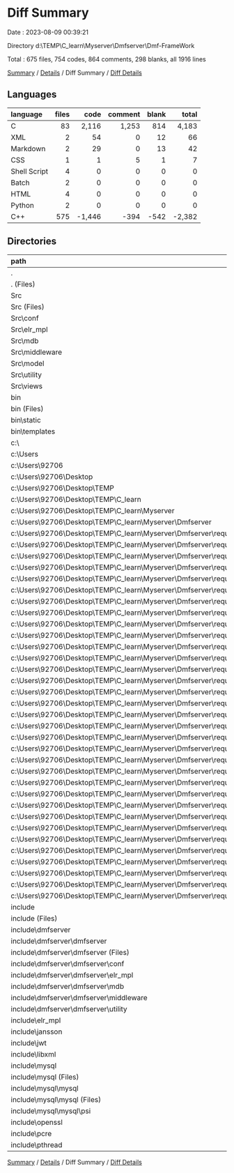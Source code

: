 # Diff Summary

Date : 2023-08-09 00:39:21

Directory d:\\TEMP\\C_learn\\Myserver\\Dmfserver\\Dmf-FrameWork

Total : 675 files,  754 codes, 864 comments, 298 blanks, all 1916 lines

[Summary](results.md) / [Details](details.md) / Diff Summary / [Diff Details](diff-details.md)

## Languages
| language | files | code | comment | blank | total |
| :--- | ---: | ---: | ---: | ---: | ---: |
| C | 83 | 2,116 | 1,253 | 814 | 4,183 |
| XML | 2 | 54 | 0 | 12 | 66 |
| Markdown | 2 | 29 | 0 | 13 | 42 |
| CSS | 1 | 1 | 5 | 1 | 7 |
| Shell Script | 4 | 0 | 0 | 0 | 0 |
| Batch | 2 | 0 | 0 | 0 | 0 |
| HTML | 4 | 0 | 0 | 0 | 0 |
| Python | 2 | 0 | 0 | 0 | 0 |
| C++ | 575 | -1,446 | -394 | -542 | -2,382 |

## Directories
| path | files | code | comment | blank | total |
| :--- | ---: | ---: | ---: | ---: | ---: |
| . | 342 | 55,022 | 23,926 | 11,730 | 90,678 |
| . (Files) | 5 | 92 | 0 | 29 | 121 |
| Src | 37 | 4,525 | 1,248 | 1,192 | 6,965 |
| Src (Files) | 12 | 2,395 | 744 | 652 | 3,791 |
| Src\\conf | 2 | 62 | 42 | 17 | 121 |
| Src\\elr_mpl | 2 | 470 | 62 | 85 | 617 |
| Src\\mdb | 3 | 549 | 75 | 153 | 777 |
| Src\\middleware | 2 | 94 | 25 | 23 | 142 |
| Src\\model | 1 | 0 | 17 | 3 | 20 |
| Src\\utility | 9 | 760 | 276 | 198 | 1,234 |
| Src\\views | 6 | 195 | 7 | 61 | 263 |
| bin | 5 | 72 | 5 | 16 | 93 |
| bin (Files) | 1 | 27 | 0 | 6 | 33 |
| bin\\static | 2 | 28 | 5 | 7 | 40 |
| bin\\templates | 2 | 17 | 0 | 3 | 20 |
| c:\\ | 333 | -54,268 | -23,062 | -11,432 | -88,762 |
| c:\\Users | 333 | -54,268 | -23,062 | -11,432 | -88,762 |
| c:\\Users\\92706 | 333 | -54,268 | -23,062 | -11,432 | -88,762 |
| c:\\Users\\92706\\Desktop | 333 | -54,268 | -23,062 | -11,432 | -88,762 |
| c:\\Users\\92706\\Desktop\\TEMP | 333 | -54,268 | -23,062 | -11,432 | -88,762 |
| c:\\Users\\92706\\Desktop\\TEMP\\C_learn | 333 | -54,268 | -23,062 | -11,432 | -88,762 |
| c:\\Users\\92706\\Desktop\\TEMP\\C_learn\\Myserver | 333 | -54,268 | -23,062 | -11,432 | -88,762 |
| c:\\Users\\92706\\Desktop\\TEMP\\C_learn\\Myserver\\Dmfserver | 333 | -54,268 | -23,062 | -11,432 | -88,762 |
| c:\\Users\\92706\\Desktop\\TEMP\\C_learn\\Myserver\\Dmfserver\\request | 333 | -54,268 | -23,062 | -11,432 | -88,762 |
| c:\\Users\\92706\\Desktop\\TEMP\\C_learn\\Myserver\\Dmfserver\\request (Files) | 5 | -63 | 0 | -16 | -79 |
| c:\\Users\\92706\\Desktop\\TEMP\\C_learn\\Myserver\\Dmfserver\\request\\Src | 34 | -3,999 | -1,182 | -1,033 | -6,214 |
| c:\\Users\\92706\\Desktop\\TEMP\\C_learn\\Myserver\\Dmfserver\\request\\Src (Files) | 11 | -2,135 | -695 | -576 | -3,406 |
| c:\\Users\\92706\\Desktop\\TEMP\\C_learn\\Myserver\\Dmfserver\\request\\Src\\conf | 2 | -61 | -42 | -17 | -120 |
| c:\\Users\\92706\\Desktop\\TEMP\\C_learn\\Myserver\\Dmfserver\\request\\Src\\elr_mpl | 2 | -470 | -62 | -85 | -617 |
| c:\\Users\\92706\\Desktop\\TEMP\\C_learn\\Myserver\\Dmfserver\\request\\Src\\mdb | 5 | -355 | -98 | -87 | -540 |
| c:\\Users\\92706\\Desktop\\TEMP\\C_learn\\Myserver\\Dmfserver\\request\\Src\\model | 2 | -112 | -43 | -31 | -186 |
| c:\\Users\\92706\\Desktop\\TEMP\\C_learn\\Myserver\\Dmfserver\\request\\Src\\utility | 7 | -680 | -234 | -182 | -1,096 |
| c:\\Users\\92706\\Desktop\\TEMP\\C_learn\\Myserver\\Dmfserver\\request\\Src\\views | 5 | -186 | -8 | -55 | -249 |
| c:\\Users\\92706\\Desktop\\TEMP\\C_learn\\Myserver\\Dmfserver\\request\\bin | 2 | -17 | 0 | -3 | -20 |
| c:\\Users\\92706\\Desktop\\TEMP\\C_learn\\Myserver\\Dmfserver\\request\\bin\\templates | 2 | -17 | 0 | -3 | -20 |
| c:\\Users\\92706\\Desktop\\TEMP\\C_learn\\Myserver\\Dmfserver\\request\\include | 292 | -50,189 | -21,880 | -10,380 | -82,449 |
| c:\\Users\\92706\\Desktop\\TEMP\\C_learn\\Myserver\\Dmfserver\\request\\include (Files) | 4 | -792 | -717 | -341 | -1,850 |
| c:\\Users\\92706\\Desktop\\TEMP\\C_learn\\Myserver\\Dmfserver\\request\\include\\dmfserver | 23 | -862 | -587 | -390 | -1,839 |
| c:\\Users\\92706\\Desktop\\TEMP\\C_learn\\Myserver\\Dmfserver\\request\\include\\dmfserver\\dmfserver | 23 | -862 | -587 | -390 | -1,839 |
| c:\\Users\\92706\\Desktop\\TEMP\\C_learn\\Myserver\\Dmfserver\\request\\include\\dmfserver\\dmfserver (Files) | 9 | -431 | -171 | -201 | -803 |
| c:\\Users\\92706\\Desktop\\TEMP\\C_learn\\Myserver\\Dmfserver\\request\\include\\dmfserver\\dmfserver\\conf | 1 | -46 | -22 | -18 | -86 |
| c:\\Users\\92706\\Desktop\\TEMP\\C_learn\\Myserver\\Dmfserver\\request\\include\\dmfserver\\dmfserver\\elr_mpl | 2 | -67 | -185 | -35 | -287 |
| c:\\Users\\92706\\Desktop\\TEMP\\C_learn\\Myserver\\Dmfserver\\request\\include\\dmfserver\\dmfserver\\mdb | 2 | -55 | -34 | -27 | -116 |
| c:\\Users\\92706\\Desktop\\TEMP\\C_learn\\Myserver\\Dmfserver\\request\\include\\dmfserver\\dmfserver\\model | 2 | -48 | -35 | -29 | -112 |
| c:\\Users\\92706\\Desktop\\TEMP\\C_learn\\Myserver\\Dmfserver\\request\\include\\dmfserver\\dmfserver\\utility | 7 | -215 | -140 | -80 | -435 |
| c:\\Users\\92706\\Desktop\\TEMP\\C_learn\\Myserver\\Dmfserver\\request\\include\\elr_mpl | 2 | -67 | -185 | -33 | -285 |
| c:\\Users\\92706\\Desktop\\TEMP\\C_learn\\Myserver\\Dmfserver\\request\\include\\jansson | 2 | -346 | -57 | -92 | -495 |
| c:\\Users\\92706\\Desktop\\TEMP\\C_learn\\Myserver\\Dmfserver\\request\\include\\libxml | 47 | -8,910 | -4,203 | -1,205 | -14,318 |
| c:\\Users\\92706\\Desktop\\TEMP\\C_learn\\Myserver\\Dmfserver\\request\\include\\mysql | 101 | -15,313 | -9,988 | -3,136 | -28,437 |
| c:\\Users\\92706\\Desktop\\TEMP\\C_learn\\Myserver\\Dmfserver\\request\\include\\mysql (Files) | 47 | -8,498 | -3,354 | -1,282 | -13,134 |
| c:\\Users\\92706\\Desktop\\TEMP\\C_learn\\Myserver\\Dmfserver\\request\\include\\mysql\\mysql | 54 | -6,815 | -6,634 | -1,854 | -15,303 |
| c:\\Users\\92706\\Desktop\\TEMP\\C_learn\\Myserver\\Dmfserver\\request\\include\\mysql\\mysql (Files) | 39 | -2,251 | -3,441 | -866 | -6,558 |
| c:\\Users\\92706\\Desktop\\TEMP\\C_learn\\Myserver\\Dmfserver\\request\\include\\mysql\\mysql\\psi | 15 | -4,564 | -3,193 | -988 | -8,745 |
| c:\\Users\\92706\\Desktop\\TEMP\\C_learn\\Myserver\\Dmfserver\\request\\include\\openssl | 105 | -22,306 | -5,210 | -4,704 | -32,220 |
| c:\\Users\\92706\\Desktop\\TEMP\\C_learn\\Myserver\\Dmfserver\\request\\include\\pcre | 5 | -848 | -277 | -165 | -1,290 |
| c:\\Users\\92706\\Desktop\\TEMP\\C_learn\\Myserver\\Dmfserver\\request\\include\\pthread | 3 | -745 | -656 | -314 | -1,715 |
| include | 295 | 50,333 | 22,673 | 10,493 | 83,499 |
| include (Files) | 4 | 792 | 717 | 341 | 1,850 |
| include\\dmfserver | 25 | 893 | 626 | 418 | 1,937 |
| include\\dmfserver\\dmfserver | 25 | 893 | 626 | 418 | 1,937 |
| include\\dmfserver\\dmfserver (Files) | 10 | 471 | 190 | 229 | 890 |
| include\\dmfserver\\dmfserver\\conf | 1 | 46 | 22 | 18 | 86 |
| include\\dmfserver\\dmfserver\\elr_mpl | 2 | 67 | 185 | 35 | 287 |
| include\\dmfserver\\dmfserver\\mdb | 2 | 63 | 38 | 35 | 136 |
| include\\dmfserver\\dmfserver\\middleware | 1 | 14 | 17 | 10 | 41 |
| include\\dmfserver\\dmfserver\\utility | 9 | 232 | 174 | 91 | 497 |
| include\\elr_mpl | 2 | 67 | 185 | 33 | 285 |
| include\\jansson | 2 | 346 | 57 | 92 | 495 |
| include\\jwt | 1 | 113 | 754 | 85 | 952 |
| include\\libxml | 47 | 8,910 | 4,203 | 1,205 | 14,318 |
| include\\mysql | 101 | 15,313 | 9,988 | 3,136 | 28,437 |
| include\\mysql (Files) | 47 | 8,498 | 3,354 | 1,282 | 13,134 |
| include\\mysql\\mysql | 54 | 6,815 | 6,634 | 1,854 | 15,303 |
| include\\mysql\\mysql (Files) | 39 | 2,251 | 3,441 | 866 | 6,558 |
| include\\mysql\\mysql\\psi | 15 | 4,564 | 3,193 | 988 | 8,745 |
| include\\openssl | 105 | 22,306 | 5,210 | 4,704 | 32,220 |
| include\\pcre | 5 | 848 | 277 | 165 | 1,290 |
| include\\pthread | 3 | 745 | 656 | 314 | 1,715 |

[Summary](results.md) / [Details](details.md) / Diff Summary / [Diff Details](diff-details.md)